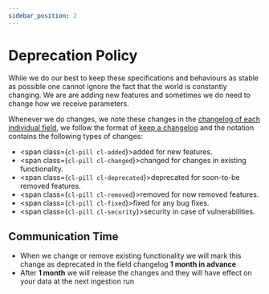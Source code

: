 ```yaml
---
sidebar_position: 2
---
```


# Deprecation Policy

While we do our best to keep these specifications and behaviours as stable as possible one cannot ignore the fact that the world is constantly changing. We are are adding new features and sometimes we do need to change how we receive parameters.

Whenever we do changes, we note these changes in the [changelog of each individual field](/fields/offer/availability.md#changelog), we follow the format of [keep a changelog](https://keepachangelog.com/en/1.0.0/) and the notation contains the following types of changes:

- <span class={`cl-pill cl-added`}>added</span> for new features.
- <span class={`cl-pill cl-changed`}>changed</span> for changes in existing functionality.
- <span class={`cl-pill cl-deprecated`}>deprecated</span> for soon-to-be removed features.
- <span class={`cl-pill cl-removed`}>removed</span> for now removed features.
- <span class={`cl-pill cl-fixed`}>fixed</span> for any bug fixes.
- <span class={`cl-pill cl-security`}>security</span> in case of vulnerabilities.

## Communication Time

- When we change or remove existing functionality we will mark this change as deprecated in the field changelog **1 month in advance**
- After **1 month** we will release the changes and they will have effect on your data at the next ingestion run